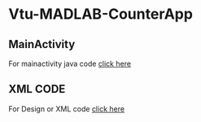 # Vtu-MADLAB-CounterApp
## MainActivity  
For mainactivity java code [click here](https://github.com/Varshithvhegde/Vtu-MADLAB-CounterApp/tree/master/app/src/main/java/com/varshith/mycounter)  
  
## XML CODE  
For Design or XML code [click here](https://github.com/Varshithvhegde/Vtu-MADLAB-CounterApp/tree/master/app/src/main/res/layout)
